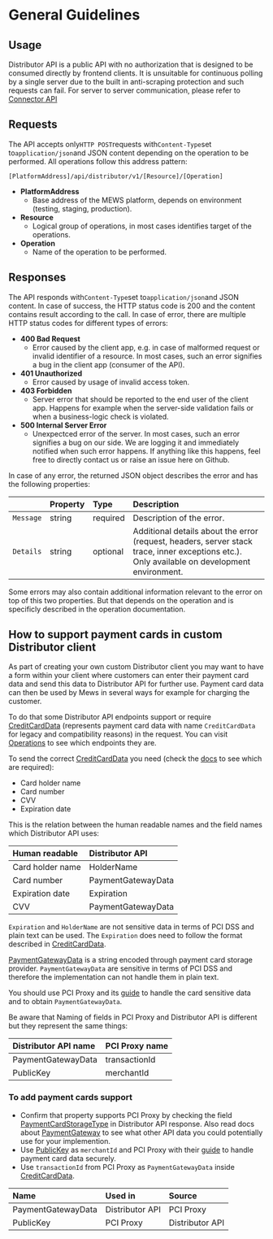 # General Guidelines

## Usage  <a id="Usage"></a>

Distributor API is a public API with no authorization that is designed to be consumed directly by frontend clients. It is unsuitable for continuous polling by a single server due to the built in anti-scraping protection and such requests can fail. For server to server communication, please refer to [Connector API](https://mews-systems.gitbook.io/connector-api/)

## Requests  <a id="requests"></a>

The API accepts only`HTTP POST`requests with`Content-Type`set to`application/json`and JSON content depending on the operation to be performed. All operations follow this address pattern:

```text
[PlatformAddress]/api/distributor/v1/[Resource]/[Operation]
```

* **PlatformAddress**
  * Base address of the MEWS platform, depends on environment \(testing, staging, production\).
* **Resource**
  * Logical group of operations, in most cases identifies target of the operations.
* **Operation**
  * Name of the operation to be performed.

## Responses  <a id="responses"></a>

The API responds with`Content-Type`set to`application/json`and JSON content. In case of success, the HTTP status code is 200 and the content contains result according to the call. In case of error, there are multiple HTTP status codes for different types of errors:

* **400 Bad Request**
  * Error caused by the client app, e.g. in case of malformed request or invalid identifier of a resource. In most cases, such an error signifies a bug in the client app \(consumer of the API\).
* **401 Unauthorized**
  * Error caused by usage of invalid access token.
* **403 Forbidden**
  * Server error that should be reported to the end user of the client app. Happens for example when the server-side validation fails or when a business-logic check is violated.
* **500 Internal Server Error**
  * Unexpectced error of the server. In most cases, such an error signifies a bug on our side. We are logging it and immediately notified when such error happens. If anything like this happens, feel free to directly contact us or raise an issue here on Github.

In case of any error, the returned JSON object describes the error and has the following properties:

|  | Property | Type | Description |
| :--- | :--- | :--- | :--- |
| `Message` | string | required | Description of the error. |
| `Details` | string | optional | Additional details about the error \(request, headers, server stack trace, inner exceptions etc.\). Only available on development environment. |

Some errors may also contain additional information relevant to the error on top of this two properties. But that depends on the operation and is specificly described in the operation documentation.

## How to support payment cards in custom Distributor client

As part of creating your own custom Distributor client you may want to have a form within your client where customers can enter their payment card data and send this data to Distributor API for further use. Payment card data can then be used by Mews in several ways for example for charging the customer.

To do that some Distributor API endpoints support or require [CreditCardData](operations.md#creditcarddata) (represents payment card data with name `CreditCardData` for legacy and compatibility reasons) in the request. You can visit [Operations](operations.md) to see which endpoints they are.

To send the correct [CreditCardData](operations.md#creditcarddata) you need (check the [docs](operations.md#creditcarddata) to see which are required):
* Card holder name
* Card number
* CVV
* Expiration date

This is the relation between the human readable names and the field names which Distributor API uses:

| Human readable      | Distributor API       |
| :------------------ | :-------------------- |
| Card holder name    | HolderName            |
| Card number         | PaymentGatewayData    |
| Expiration date     | Expiration            |
| CVV                 | PaymentGatewayData    |

`Expiration` and `HolderName` are not sensitive data in terms of PCI DSS and plain text can be used. The `Expiration` does need to follow the format described in [CreditCardData](operations.md#creditcarddata).

[PaymentGatewayData](payment-gateway-data.md) is a string encoded through payment card storage provider. `PaymentGatewayData` are sensitive in terms of PCI DSS and therefore the implementation can not handle them in plain text. 

You should use PCI Proxy and its [guide](https://docs.pci-proxy.com/collect-and-store-cards/capture-iframes) to handle the card sensitive data and to obtain `PaymentGatewayData`.

Be aware that Naming of fields in PCI Proxy and Distributor API is different but they represent the same things:

| Distributor API name | PCI Proxy name |
| :-----------------   | :------------  |
| PaymentGatewayData   | transactionId  |
| PublicKey            | merchantId     |

### To add payment cards support
* Confirm that property supports PCI Proxy by checking the field [PaymentCardStorageType](operations.md#payment-gateway) in Distributor API response. Also read docs about [PaymentGateway](operations.md#payment-gateway) to see what other API data you could potentially use for your implemention.
* Use [PublicKey](operations.md#payment-gateway) as `merchantId` and PCI Proxy with their [guide](https://docs.pci-proxy.com/collect-and-store-cards/capture-iframes) to handle payment card data securely.
* Use `transactionId` from PCI Proxy as `PaymentGatewayData` inside [CreditCardData](operations.md#creditcarddata). 

| Name               | Used in         | Source          |
| :----------------- | :------------   | :-----          |
| PaymentGatewayData | Distributor API | PCI Proxy       |
| PublicKey          | PCI Proxy       | Distributor API |

